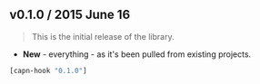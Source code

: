 ## v0.1.0 / 2015 June 16

> This is the initial release of the library.

* **New** - everything - as it's been pulled from existing projects.

```clojure
[capn-hook "0.1.0"]
```
